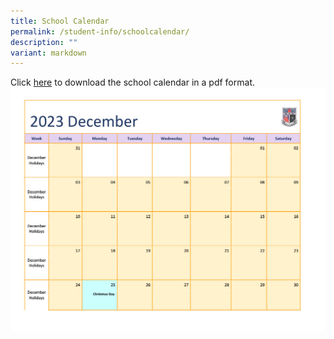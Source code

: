 ```yaml
---
title: School Calendar
permalink: /student-info/schoolcalendar/
description: ""
variant: markdown
---
```

Click [here]() to download the school calendar in a pdf format. 
![](/images/2023%20School%20Calendar/1223Dec.jpg)

